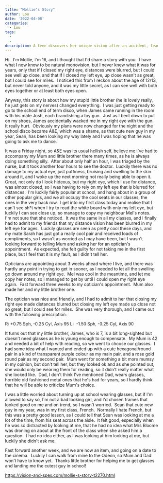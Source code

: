 ```yaml
---
title: "Mollie's Story"
author: Lou
date: '2022-04-08'
categories:
  - Lou
tags:
  - 
  - 
description: A teen discovers her unique vision after an accident, leading to a journey of self-acceptance and new glasses.
---
```

Hi.  I'm Mollie, I'm 16, and I thought that I'd share a story with you.  I have what I now know to be natural monovision, but I never knew what it was for years, only that if I closed my right eye, distances were blurred, but I could see well up close, and that if I closed my left eye, up close wasn't as great,  but I could see for miles.  I noticed this from I reckon about the age of 12/13, but never told anyone, and it was my little secret, as I can see well with both eyes together or at least both eyes open.

Anyway, this story is about how my stupid little brother (he is lovely really, he just gets on my nerves) changed everything.  I was just getting ready to go to the school end of term disco, when James came running in the room with his mate Josh, each brandishing a toy gun.  Just as I bent down to put on my shoes, James accidentally wacked me in my right eye with the gun.  It really hurt.  Obviously my plans were now changed for the night and the school disco became A&E, which was a shame, as that cute new guy in my year, Sean, has been looking my way lately and I was hoping that he was going to ask me to dance.

It was a Friday night, so A&E was its usual hellish self, believe me I've had to accompany my Mum and little brother there many times, as he is always doing something silly.  After about only half an hour, I was triaged by the nurse, but it took another four hours to see the doctor.  Luckily there was no damage to my actual eye, just puffiness, bruising and swelling to the skin around it, and I woke up the next morning not really being able to open it.  Great, not only do I look hideous, but my right eye, which I use for distance, was almost closed, so I was having to rely on my left eye that is blurred for distances.  I'm luckily fairly popular at school, and hang about in a group of other popular girls, and we all occupy the cool seats in our classes, the ones in the very back row.  I get into my first class today and realise that I can't see sh*t when I try to read the white board with only my left eye, but luckily I can see close up, so manage to copy my neighbour Mel's notes.  I'm not sure that she noticed.  It was the same in all my classes, and I finally had to admit to my friends that my distance vision has been blurred in my left eye for ages.  Luckily glasses are seen as pretty cool these days, and my mate Sarah has just got a really cool pair and received loads of compliments, so I wasn't as worried as I may have been, but I wasn't looking forward to telling Mum and asking her for an optician's appointment.  As expected, she felt guilty for not taking me in the first place, but I feel that it is my fault, as I didn't tell her.

Opticians are appointing about 3 weeks ahead where I live, and there was hardly any point in trying to get in sooner, as I needed to let all the swelling go down around my right eye.  Mel was cool in the meantime, and let me copy her notes, so I managed to get by until I could open my right eye again.  Fast forward three weeks to my optician's appointment.  Mum also made her and my little brother one.

The optician was nice and friendly, and I had to admit to her that closing my right eye made distances blurred but closing my left eye made up close not so great, but I could see for miles.  She was very thorough, and I came out with the following prescription:

R: +0.75 Sph, -0.25 Cyl, Axis 95
L:  -1.50 Sph, -0.25 Cyl, Axis 90

It turns out that my little brother, James, who is 7, is a bit long-sighted but doesn't need glasses as he is young enough to compensate.  My Mum is 42 and needed a bit of help with reading, so we went to choose our glasses.  I had some idea what I wanted and ended up with a cute hexagonal/round pair in a kind of transparent purple colour as my main pair, and a rose gold round pair as my second pair.  Mum went for something a bit more mumsy in my opinion, but don't tell her, but they looked ok and as she pointed out, she would only be wearing them for reading, so it didn't really matter what she looked like.  Dad, I don't think I've mentioned Dad, wears glasses, horrible old fashioned metal ones that he's had for years, so I hardly think that he will be able to criticize Mum's choice.

I was a little worried about turning up at school wearing glasses, but if I'm allowed to say so, I'm not a bad looking girl, and I'd chosen frames that looked good on me and on trend, so I wasn't worried.  Sean that cute new guy in my year, was in my first class, French.  Normally I hate French, but this was a pretty good lesson, as I could tell that Sean was looking at me a lot of the time, from his seat across the aisle.  It felt good, especially when he was so distracted by looking at me, that he had no idea what Mrs Bloome was droning on about at the front of the class when she asked him a question.  I had no idea either, as I was looking at him looking at me, but luckily she didn't ask me.

Fast forward another week, and we are now an item, and going on a date to the cinema.  Luckily I can walk from mine to the Odeon, so Mum and Dad won't have to know yet.  Thanks little brother for helping me to get glasses and landing me the cutest guy in school!

https://vision-and-spex.com/mollie-s-story-t2270.html